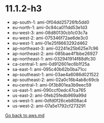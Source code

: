 
 # 11.1.2-h3
- ap-south-1: ami-0f04dd25726fb5dd0
- eu-north-1: ami-0c94ca011dd53e1d3
- eu-west-3: ami-08d80130cb1c03c7a
- eu-west-2: ami-075346f72ae6de3c0
- eu-west-1: ami-01e25f8663292d462
- ap-northeast-3: ami-02241e25b625e7c96
- ap-northeast-2: ami-085bae4f1bbe26927
- ap-northeast-1: ami-032941914f88dfc30
- ca-central-1: ami-0d912601ec6b1f25a
- sa-east-1: ami-095c40b62b0ba71cc
- ap-southeast-1: ami-03ae4a6086d021522
- ap-southeast-2: ami-02a0c16b4ab8c69cb
- eu-central-1: ami-0f3b801ea3b9eec59
- us-east-1: ami-090ccf0edc47ca765
- us-east-2: ami-0feb25fedb969a99d
- us-west-1: ami-0dfd0f26ceb808ac4
- us-west-2: ami-07a5e1792cf273291

[Go back to aws.md](../../aws.md) 
